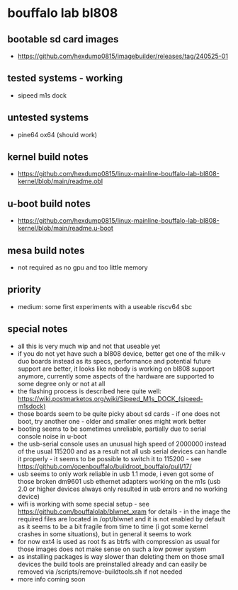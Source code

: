 # bouffalo lab bl808

## bootable sd card images

- https://github.com/hexdump0815/imagebuilder/releases/tag/240525-01

## tested systems - working

- sipeed m1s dock

## untested systems

- pine64 ox64 (should work)

## kernel build notes

- https://github.com/hexdump0815/linux-mainline-bouffalo-lab-bl808-kernel/blob/main/readme.obl

## u-boot build notes

- https://github.com/hexdump0815/linux-mainline-bouffalo-lab-bl808-kernel/blob/main/readme.u-boot

## mesa build notes

- not required as no gpu and too little memory

## priority

- medium: some first experiments with a useable riscv64 sbc

## special notes

- all this is very much wip and not that useable yet
- if you do not yet have such a bl808 device, better get one of the milk-v duo boards instead as its specs, performance and potential future support are better, it looks like nobody is working on bl808 support anymore, currently some aspects of the hardware are supported to some degree only or not at all
- the flashing process is described here quite well: https://wiki.postmarketos.org/wiki/Sipeed_M1s_DOCK_(sipeed-m1sdock)
- those boards seem to be quite picky about sd cards - if one does not boot, try another one - older and smaller ones might work better
- booting seems to be sometimes unreliable, partially due to serial console noise in u-boot
- the usb-serial console uses an unusual high speed of 2000000 instead of the usual 115200 and as a result not all usb serial devices can handle it properly - it seems to be possible to switch it to 115200 - see https://github.com/openbouffalo/buildroot_bouffalo/pull/17/
- usb seems to only work reliable in usb 1.1 mode, i even got some of those broken dm9601 usb ethernet adapters working on the m1s (usb 2.0 or higher devices always only resulted in usb errors and no working device)
- wifi is working with some special setup - see https://github.com/bouffalolab/blwnet_xram for details - in the image the required files are located in /opt/blwnet and it is not enabled by default as it seems to be a bit fragile from time to time (i got some kernel crashes in some situations), but in general it seems to work
- for now ext4 is used as root fs as btrfs with compression as usual for those images does not make sense on such a low power system
- as installing packages is way slower than deleting them on those small devices the build tools are preinstalled already and can easily be removed via /scripts/remove-buildtools.sh if not needed
- more info coming soon
